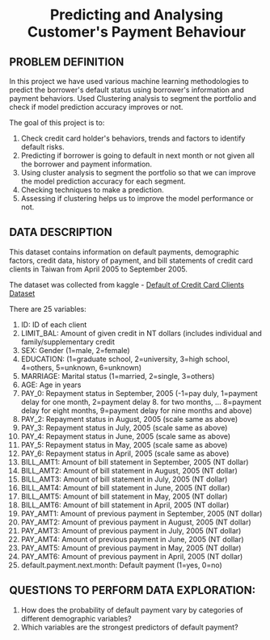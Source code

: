 # <p align = 'center'> Predicting and Analysing Customer's Payment Behaviour </p>

## PROBLEM DEFINITION

In this project we have used various machine learning methodologies to predict the borrower's default status using borrower's information and payment behaviors. Used Clustering analysis to segment the portfolio and check if model prediction accuracy improves or not.

The goal of this project is to:

1. Check credit card holder's behaviors, trends and factors to identify default risks.
2. Predicting if borrower is going to default in next month or not given all the borrower and payment information.
3. Using cluster analysis to segment the portfolio so that we can improve the model prediction accuracy for each segment.
4. Checking techniques to make a prediction.
5. Assessing if clustering helps us to improve the model performance or not.


## DATA DESCRIPTION

This dataset contains information on default payments, demographic factors, credit data, history of payment, and bill statements of credit card clients in Taiwan from April 2005 to September 2005.

The dataset was collected from kaggle - <a href = "https://www.kaggle.com/datasets/uciml/default-of-credit-card-clients-dataset">Default of Credit Card Clients Dataset</a>

There are 25 variables:

1. ID: ID of each client
2. LIMIT_BAL: Amount of given credit in NT dollars (includes individual and family/supplementary credit
3. SEX: Gender (1=male, 2=female)
4. EDUCATION: (1=graduate school, 2=university, 3=high school, 4=others, 5=unknown, 6=unknown)
5. MARRIAGE: Marital status (1=married, 2=single, 3=others)
6. AGE: Age in years
7. PAY_0: Repayment status in September, 2005 (-1=pay duly, 1=payment delay for one month, 2=payment delay 8. for two months, … 8=payment delay for eight months, 9=payment delay for nine months and above)
9. PAY_2: Repayment status in August, 2005 (scale same as above)
10. PAY_3: Repayment status in July, 2005 (scale same as above)
11. PAY_4: Repayment status in June, 2005 (scale same as above)
12. PAY_5: Repayment status in May, 2005 (scale same as above)
13. PAY_6: Repayment status in April, 2005 (scale same as above)
14. BILL_AMT1: Amount of bill statement in September, 2005 (NT dollar)
15. BILL_AMT2: Amount of bill statement in August, 2005 (NT dollar)
16. BILL_AMT3: Amount of bill statement in July, 2005 (NT dollar)
17. BILL_AMT4: Amount of bill statement in June, 2005 (NT dollar)
18. BILL_AMT5: Amount of bill statement in May, 2005 (NT dollar)
19. BILL_AMT6: Amount of bill statement in April, 2005 (NT dollar)
20. PAY_AMT1: Amount of previous payment in September, 2005 (NT dollar)
21. PAY_AMT2: Amount of previous payment in August, 2005 (NT dollar)
22. PAY_AMT3: Amount of previous payment in July, 2005 (NT dollar)
23. PAY_AMT4: Amount of previous payment in June, 2005 (NT dollar)
24. PAY_AMT5: Amount of previous payment in May, 2005 (NT dollar)
25. PAY_AMT6: Amount of previous payment in April, 2005 (NT dollar)
26. default.payment.next.month: Default payment (1=yes, 0=no)


## QUESTIONS TO PERFORM DATA EXPLORATION:

1. How does the probability of default payment vary by categories of different demographic variables?
2. Which variables are the strongest predictors of default payment?
